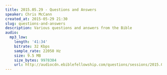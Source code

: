 ```yaml
---
title: 2015.05.29 - Questions and Answers
speaker: Chris McCann
created_at: 2015-05-29 21:30
slug: questions-and-answers
description: Various questions and answers from the Bible
audio:
  mp3_low:
    length: '41:34'
    bitrate: 32 Kbps
    sample_rate: 22050 Hz
    size: 9.5 MB
    size_bytes: 9978384
    url: http://audiocdn.ebiblefellowship.com/questions/sessions/2015.05.29_McCann_-_Questions_and_Answers.mp3
---
```


